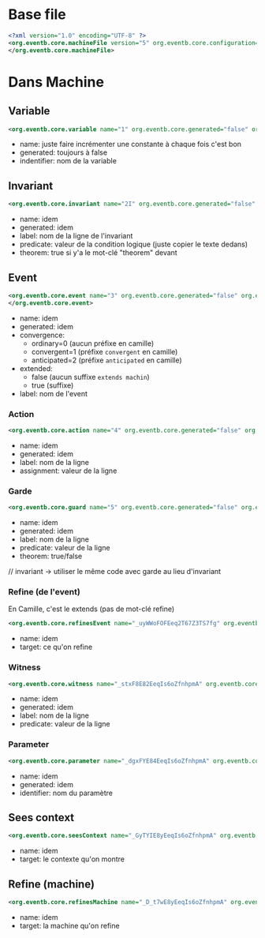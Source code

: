 # Base file

```xml
<?xml version="1.0" encoding="UTF-8" ?>
<org.eventb.core.machineFile version="5" org.eventb.core.configuration="org.eventb.core.fwd" org.eventb.core.generated="false">
</org.eventb.core.machineFile>
```

# Dans Machine

## Variable

```xml
<org.eventb.core.variable name="1" org.eventb.core.generated="false" org.eventb.core.identifier="ma_variable" />
```

- name: juste faire incrémenter une constante à chaque fois c'est bon
- generated: toujours à false
- indentifier: nom de la variable

## Invariant

```xml
<org.eventb.core.invariant name="2I" org.eventb.core.generated="false" org.eventb.core.label="inv1" org.eventb.core.predicate="ma_variable ∈ BOOL" org.eventb.core.theorem="true" />
```

- name: idem
- generated: idem
- label: nom de la ligne de l'invariant
- predicate: valeur de la condition logique (juste copier le texte dedans)
- theorem: true si y'a le mot-clé "theorem" devant

## Event

```xml
<org.eventb.core.event name="3" org.eventb.core.generated="false" org.eventb.core.convergence="0" org.eventb.core.extended="false" org.eventb.core.label="INITIALISATION">
</org.eventb.core.event>
```

- name: idem
- generated: idem
- convergence: 
    - ordinary=0 (aucun préfixe en camille)
    - convergent=1 (préfixe ``convergent`` en camille)
    - anticipated=2 (préfixe ``anticipated`` en camille)
- extended:
    - false (aucun suffixe ``extends machin``)
    - true (suffixe)
- label: nom de l'event

### Action

```xml
<org.eventb.core.action name="4" org.eventb.core.generated="false" org.eventb.core.label="act1" org.eventb.core.assignment="ma_variable ≔ FALSE"  />
```

- name: idem
- generated: idem
- label: nom de la ligne
- assignment: valeur de la ligne

### Garde

```xml
<org.eventb.core.guard name="5" org.eventb.core.generated="false" org.eventb.core.label="grd1" org.eventb.core.predicate="ma_variable = FALSE"/>
```

- name: idem
- generated: idem
- label: nom de la ligne
- predicate: valeur de la ligne
- theorem: true/false

// invariant -> utiliser le même code avec garde au lieu d'invariant

### Refine (de l'event)

En Camille, c'est le extends (pas de mot-clé refine)

```xml
<org.eventb.core.refinesEvent name="_uyWWoFOFEeq2T67Z3TS7fg" org.eventb.core.target="bob1"/>
```

- name: idem
- target: ce qu'on refine

### Witness

```xml
<org.eventb.core.witness name="_stxF8E82EeqIs6oZfnhpmA" org.eventb.core.generated="false" org.eventb.core.label="new_value" org.eventb.core.predicate="new_value = TRUE ⇔  new_value_colour=green"/>
```

- name: idem
- generated: idem
- label: nom de la ligne
- predicate: valeur de la ligne

### Parameter

```xml
<org.eventb.core.parameter name="_dgxFYE84EeqIs6oZfnhpmA" org.eventb.core.generated="false" org.eventb.core.identifier="new_value_colour"/>
```

- name: idem
- generated: idem
- identifier: nom du paramètre

## Sees context

```xml
<org.eventb.core.seesContext name="_GyTYIE8yEeqIs6oZfnhpmA" org.eventb.core.target="contexte"/>
```

- name: idem
- target: le contexte qu'on montre

## Refine (machine)

```xml
<org.eventb.core.refinesMachine name="_D_t7wE8yEeqIs6oZfnhpmA" org.eventb.core.target="crossroads"/>
```

- name: idem
- target: la machine qu'on refine